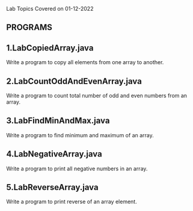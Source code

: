 Lab Topics Covered on 01-12-2022

PROGRAMS
---------
1.LabCopiedArray.java
----------------------
Write a program to copy all elements from one array to another.

2.LabCountOddAndEvenArray.java
-------------------------------
Write a program to count total number of odd and even numbers from an array.

3.LabFindMinAndMax.java
-----------------------
Write a program to find minimum and maximum of an array.

4.LabNegativeArray.java
-----------------------
Write a program to print all negative numbers in an array.

5.LabReverseArray.java
----------------------
Write a program to print reverse of an array element.
